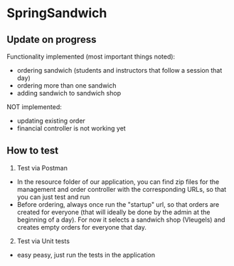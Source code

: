 # SpringSandwich

## Update on progress 

Functionality implemented (most important things noted): 
* ordering sandwich (students and instructors that follow a session that day)
* ordering more than one sandwich 
* adding sandwich to sandwich shop 

NOT implemented:
* updating existing order 
* financial controller is not working yet 

## How to test 

1. Test via Postman 
* In the resource folder of our application, you can find zip files for the management and order controller with the corresponding URLs, so that you can just test and run
* Before ordering, always once run the "startup" url, so that orders are created for everyone (that will ideally be done by the admin at the beginning of a day). For now it selects a sandwich shop (Vleugels) and creates empty orders for everyone that day. 

2. Test via Unit tests 
* easy peasy, just run the tests in the application
